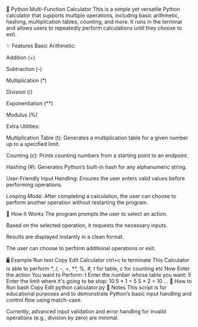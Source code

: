 🧮 Python Multi-Function Calculator This is a simple yet versatile Python calculator that supports multiple operations, including basic arithmetic, hashing, multiplication tables, counting, and more. It runs in the terminal and allows users to repeatedly perform calculations until they choose to exit.

✨ Features Basic Arithmetic:

Addition (+)

Subtraction (-)

Multiplication (*)

Division (/)

Exponentiation (**)

Modulus (%)

Extra Utilities:

Multiplication Table (t): Generates a multiplication table for a given number up to a specified limit.

Counting (c): Prints counting numbers from a starting point to an endpoint.

Hashing (#): Generates Python’s built-in hash for any alphanumeric string.

User-Friendly Input Handling: Ensures the user enters valid values before performing operations.

Looping Mode: After completing a calculation, the user can choose to perform another operation without restarting the program.

🔧 How It Works The program prompts the user to select an action.

Based on the selected operation, it requests the necessary inputs.

Results are displayed instantly in a clean format.

The user can choose to perform additional operations or exit.

🖥️ Example Run text Copy Edit Calculator
ctrl+c to terminate
This Calculator is able to perform *, /, -, +, **, %, #, t for table, c for counting etc
Now Enter the action You want to Perform: t
Enter the number whose table you want: 5
Enter the limit where it's going to be stop: 10
5 * 1 = 5
5 * 2 = 10
...
🚀 How to Run bash Copy Edit python calculator.py 📌 Notes This script is for educational purposes and to demonstrate Python’s basic input handling and control flow using match-case.

Currently, advanced input validation and error handling for invalid operations (e.g., division by zero) are minimal.
